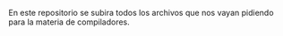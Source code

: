 En este repositorio se subira todos los archivos que nos vayan pidiendo para la materia de compiladores.
